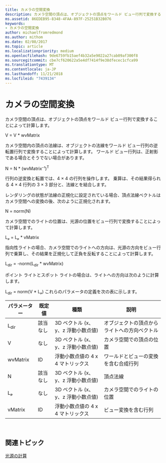 ```yaml
---
title: カメラの空間変換
description: カメラ空間の頂点は、オブジェクトの頂点をワールド ビュー行列で変換することによって計算します。
ms.assetid: 86EDEB95-8348-4FAA-897F-25251B32B076
keywords:
- カメラの空間変換
author: michaelfromredmond
ms.author: mithom
ms.date: 02/08/2017
ms.topic: article
ms.localizationpriority: medium
ms.openlocfilehash: 9de6759fb15aef4b32a5e9022a27cab09af300f8
ms.sourcegitcommit: cbe7cf620622a5e4df7414f9e38dfecec1cfca99
ms.translationtype: MT
ms.contentlocale: ja-JP
ms.lasthandoff: 11/21/2018
ms.locfileid: "7439134"
---
```

# <a name="camera-space-transformations"></a>カメラの空間変換


カメラ空間の頂点は、オブジェクトの頂点をワールド ビュー行列で変換することによって計算します。

V = V \* wvMatrix

カメラ空間内の頂点の法線は、オブジェクトの法線をワールド ビュー行列の逆転置行列で変換することによって計算します。 ワールド ビュー行列は、正射影である場合とそうでない場合があります。

N = N \* (wvMatrix⁻¹)<sup>T</sup>

行列の逆変換と転置では、4 × 4 の行列を操作します。 乗算は、その結果得られる 4 × 4 行列の 3 × 3 部分と、法線とを結合します。

レンダリングの状態が法線の正規化に設定されている場合、頂点法線ベクトルはカメラ空間への変換の後、次のように正規化されます。

N = norm(N)

カメラ空間でのライトの位置は、光源の位置をビュー行列で変換することによって計算します。

Lₚ = Lₚ \* vMatrix

指向性ライトの場合、カメラ空間でのライトへの方向は、光源の方向をビュー行列で乗算し、その結果を正規化して正負を反転することによって計算します。

L<sub>dir</sub> = -norm(L<sub>dir</sub> \* wvMatrix)

ポイント ライトとスポット ライトの場合は、ライトへの方向は次のように計算します。

L<sub>dir</sub> = norm(V \* Lₚ) これらのパラメータの定義を次の表に示します。

| パラメーター       | 既定値 | 種類                                          | 説明                                               |
|-----------------|---------------|-----------------------------------------------|-----------------------------------------------------------|
| L<sub>dir</sub> | 該当なし           | 3D ベクトル (x、y、z 浮動小数点値) | オブジェクトの頂点からライトへの方向ベクトル          |
| V               | なし           | 3D ベクトル (x、y、z 浮動小数点値) | カメラ空間での頂点の位置                           |
| wvMatrix        | ID      | 浮動小数点値の 4 x 4 マトリックス           | ワールドとビューの変換を含む合成行列 |
| N               | 該当なし           | 3D ベクトル (x、y、z 浮動小数点値) | 頂点法線                                             |
| Lₚ              | なし           | 3D ベクトル (x、y、z 浮動小数点値) | カメラ空間でのライトの位置                            |
| vMatrix         | ID      | 浮動小数点値の 4 x 4 マトリックス           | ビュー変換を含む行列                      |

 

## <a name="span-idrelated-topicsspanrelated-topics"></a><span id="related-topics"></span>関連トピック


[光源の計算](mathematics-of-lighting.md)

 

 




